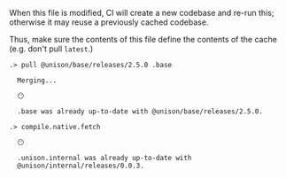 When this file is modified, CI will create a new codebase and re-run this;
otherwise it may reuse a previously cached codebase.

Thus, make sure the contents of this file define the contents of the cache
(e.g. don't pull `latest`.)

```ucm
.> pull @unison/base/releases/2.5.0 .base

  Merging...

  😶
  
  .base was already up-to-date with @unison/base/releases/2.5.0.

.> compile.native.fetch

  😶
  
  .unison.internal was already up-to-date with
  @unison/internal/releases/0.0.3.

```
